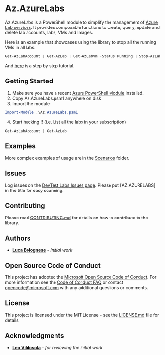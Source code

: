 # Az.AzureLabs

Az.AzureLabs is a PowerShell module to simplify the management of [Azure Lab services](https://azure.microsoft.com/en-in/services/lab-services/). It provides composable functions to create, query, update and delete lab accounts, labs, VMs and Images.

Here is an example that showcases using the library to stop all the running VMs in all labs.

```powershell
Get-AzLabAccount | Get-AzLab | Get-AzLabVm -Status Running | Stop-AzLabVm
```

And [here](HowTo.md) is a step by step tutorial.

## Getting Started

1. Make sure you have a recent [Azure PowerShell Module](https://docs.microsoft.com/en-us/powershell/azure/overview) installed.
2. Copy Az.AzureLabs.psm1 anywhere on disk
3. Import the module

```powershell
Import-Module .\Az.AzureLabs.psm1
```

4. Start hacking !! (i.e. List all the labs in your subscription)

```powershell
Get-AzLabAccount | Get-AzLab
```

## Examples

More complex examples of usage are in the [Scenarios](./Scenarios) folder.

## Issues

Log issues on the [DevTest Labs Issues page](https://github.com/Azure/azure-devtestlab/issues). Please put [AZ.AZURELABS] in the title for easy scanning.

## Contributing

Please read [CONTRIBUTING.md](CONTRIBUTING.md) for details on how to contribute to the library.

## Authors

* **[Luca Bolognese](https://github.com/lucabol)** - *Initial work*

## Open Source Code of Conduct

This project has adopted the [Microsoft Open Source Code of Conduct](https://opensource.microsoft.com/codeofconduct/). For more information see the [Code of Conduct FAQ](https://opensource.microsoft.com/codeofconduct/faq/) or contact [opencode@microsoft.com](mailto:opencode@microsoft.com) with any additional questions or comments.

## License

This project is licensed under the MIT License - see the [LICENSE.md](LICENSE.md) file for details

## Acknowledgments

* **[Leo Vildosola](https://github.com/leovms)** - *for reviewing the initial work*
